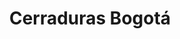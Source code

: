---
title: "Cerraduras Bogotá"
url: /barrios-unidos/cerraduras-bogota/
shop: piezas de automóviles
---